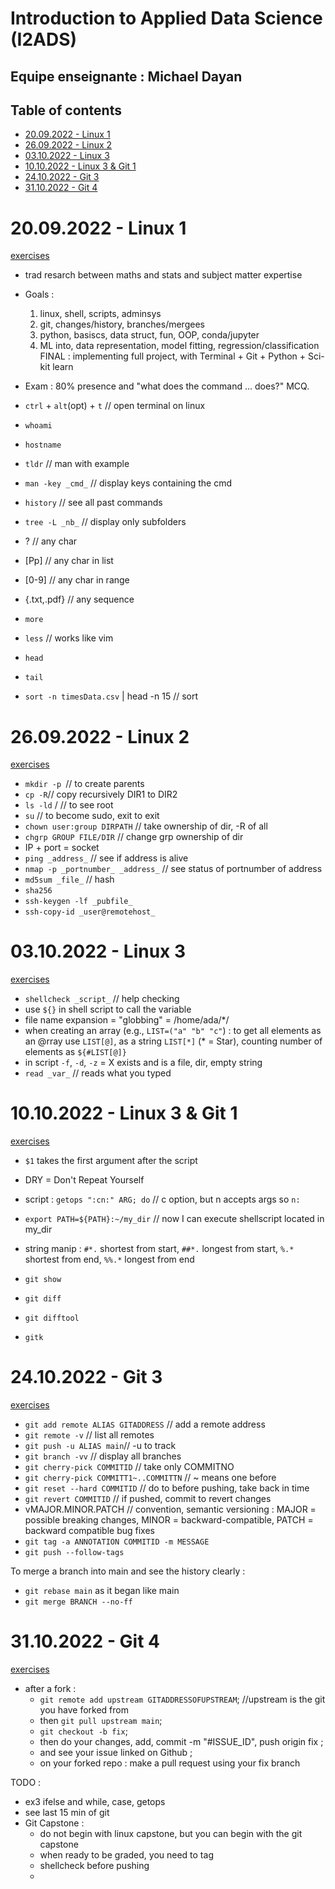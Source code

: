 # Introduction to Applied Data Science (I2ADS)

## Equipe enseignante : Michael Dayan

## Table of contents
<!-- vim-markdown-toc GFM -->

* [20.09.2022 - Linux 1](#20092022---linux-1)
* [26.09.2022 - Linux 2](#26092022---linux-2)
* [03.10.2022 - Linux 3](#03102022---linux-3)
* [10.10.2022 - Linux 3 & Git 1](#10102022---linux-3--git-1)
* [24.10.2022 - Git 3](#24102022---git-3)
* [31.10.2022 - Git 4](#31102022---git-4)

<!-- vim-markdown-toc -->

# 20.09.2022 - Linux 1

[exercises](https://www.dropbox.com/s/h29ar582qy0th2f/linux_part1_ex.pdf?dl=0)
- trad resarch between maths and stats and subject matter expertise
- Goals : 
    1) linux, shell, scripts, adminsys
    2) git, changes/history, branches/mergees
    3) python, basiscs, data struct, fun, OOP, conda/jupyter
    4) ML into, data representation, model fitting, regression/classification
    FINAL : implementing full project, with Terminal + Git + Python + Sci-kit learn
- Exam : 80% presence and "what does the command ... does?" MCQ.

- `ctrl` + `alt`(opt) + `t` // open terminal on linux
- `whoami` 
- `hostname`
- `tldr` // man with example
- `man -key _cmd_` // display keys containing the cmd
- `history` // see all past commands
- `tree -L _nb_` // display only <nb> subfolders
- ? // any char
- [Pp] // any char in list
- [0-9] // any char in range
- {.txt,.pdf} // any sequence
- `more`
- `less` // works like vim
- `head`
- `tail`
- `sort -n timesData.csv` | head -n 15 // sort

# 26.09.2022 - Linux 2

[exercises](https://www.dropbox.com/s/oif66jnezaerlio/linux_part2_ex.pdf)
- `mkdir -p `// to create parents
- `cp -R`// copy recursively DIR1 to DIR2
- `ls -ld` / // to see root
- `su` // to become sudo, exit to exit
- `chown user:group DIRPATH` // take ownership of dir, -R of all
- `chgrp GROUP FILE/DIR` // change grp ownership of dir
- IP + port = socket
- `ping _address_` // see if address is alive
- `nmap -p _portnumber_ _address_` // see status of portnumber of address
- `md5sum _file_` // hash
- `sha256`
- `ssh-keygen -lf _pubfile_`
- `ssh-copy-id _user@remotehost_` 
  
# 03.10.2022 - Linux 3

[exercises](https://www.dropbox.com/s/igh77gyrhx3gll8/linux_part3_ex.pdf?dl=0)
- `shellcheck _script_` // help checking
- use `${}` in shell script to call the variable
- file name expansion = "globbing" = /home/ada/*/
- when creating an array (e.g., `LIST=("a" "b" "c"`) : to get all elements as an @rray use `LIST[@]`, as a string `LIST[*]` (* = Star), counting number of elements as `${#LIST[@]}`
- in script `-f`, `-d`, `-z` = X exists and is a file, dir, empty string
- `read _var_` // reads what you typed

# 10.10.2022 - Linux 3 & Git 1

[exercises](https://www.dropbox.com/sh/oavy913p611zc97/AABzZC1jUTlfq-vwi0rTbMRza?dl=0)
- `$1` takes the first argument after the script
- DRY = Don't Repeat Yourself
- script : `getops ":cn:" ARG; do` // c option, but n accepts args so `n:`
- `export PATH=${PATH}:~/my_dir` // now I can execute shellscript located in my_dir
- string manip : `#*.` shortest from start, `##*.` longest from start, `%.*` shortest from end, `%%.*` longest from end

- `git show`
- `git diff`
- `git difftool`
- `gitk`

# 24.10.2022 - Git 3

[exercises](https://www.dropbox.com/s/agmlri3k5voe7sf/git_part3_ex.pdf?dl=0)
- `git add remote ALIAS GITADDRESS` // add a remote address
- `git remote -v` // list all remotes
- `git push -u ALIAS main`// -u to track
- `git branch -vv` // display all branches
- `git cherry-pick COMMITID` // take only COMMITNO
- `git cherry-pick COMMITT1~..COMMITTN` // ~ means one before
- `git reset --hard COMMITID` // do to before pushing, take back in time
- `git revert COMMITID` // if pushed, commit to revert changes 
- vMAJOR.MINOR.PATCH // convention, semantic versioning : MAJOR = possible breaking changes, MINOR = backward-compatible, PATCH = backward compatible bug fixes
- `git tag -a ANNOTATION COMMITID -m MESSAGE`
- `git push --follow-tags`

To merge a branch into main and see the history clearly :
- `git rebase main` as it began like main
- `git merge BRANCH --no-ff` 

# 31.10.2022 - Git 4

[exercises](https://www.dropbox.com/s/duk9r6b04aheq5a/git_part4_ex.pdf?dl=0)
- after a fork :
	- `git remote add upstream GITADDRESSOFUPSTREAM`; //upstream is the git you have forked from
	- then `git pull upstream main`;
	- `git checkout -b fix`;
	- then do your changes, add, commit -m "#ISSUE_ID", push origin fix ; 
	- and see your issue linked on Github ;
	- on your forked repo : make a pull request using your fix branch


TODO : 
- ex3 ifelse and while, case, getops
- see last 15 min of git
- Git Capstone :
	- do not begin with linux capstone, but you can begin with the git capstone
	- when ready to be graded, you need to tag
	- shellcheck before pushing
	- 
